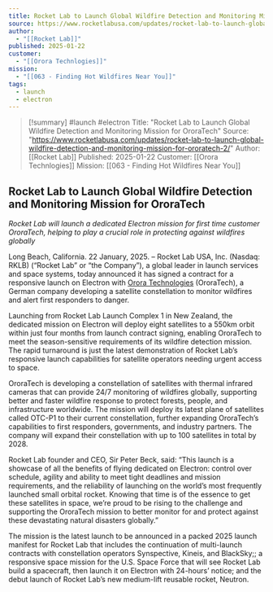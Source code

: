 ```yaml
---
title: Rocket Lab to Launch Global Wildfire Detection and Monitoring Mission for OroraTech
source: https://www.rocketlabusa.com/updates/rocket-lab-to-launch-global-wildfire-detection-and-monitoring-mission-for-ororatech-2/
author:
  - "[[Rocket Lab]]"
published: 2025-01-22
customer:
  - "[[Orora Technlogies]]"
mission:
  - "[[063 - Finding Hot Wildfires Near You]]"
tags:
  - launch
  - electron
---
```

>[!summary]
>#launch #electron
>Title: "Rocket Lab to Launch Global Wildfire Detection and Monitoring Mission for OroraTech"
Source: "https://www.rocketlabusa.com/updates/rocket-lab-to-launch-global-wildfire-detection-and-monitoring-mission-for-ororatech-2/"
Author: [[Rocket Lab]]
Published: 2025-01-22
Customer: [[Orora Technlogies]]
Mission: [[063 - Finding Hot Wildfires Near You]]

## Rocket Lab to Launch Global Wildfire Detection and Monitoring Mission for OroraTech

*Rocket Lab will launch a dedicated Electron mission for first time customer OroraTech, helping to play a crucial role in protecting against wildfires globally* 

Long Beach, California. 22 January, 2025. – Rocket Lab USA, Inc. (Nasdaq: RKLB) (“Rocket Lab” or “the Company”), a global leader in launch services and space systems, today announced it has signed a contract for a responsive launch on Electron with [Orora Technologies](https://ororatech.com/) (OroraTech), a German company developing a satellite constellation to monitor wildfires and alert first responders to danger. 

Launching from Rocket Lab Launch Complex 1 in New Zealand, the dedicated mission on Electron will deploy eight satellites to a 550km orbit within just four months from launch contract signing, enabling OroraTech to meet the season-sensitive requirements of its wildfire detection mission. The rapid turnaround is just the latest demonstration of Rocket Lab’s responsive launch capabilities for satellite operators needing urgent access to space.

OroraTech is developing a constellation of satellites with thermal infrared cameras that can provide 24/7 monitoring of wildfires globally, supporting better and faster wildfire response to protect forests, people, and infrastructure worldwide. The mission will deploy its latest plane of satellites called OTC-P1 to their current constellation, further expanding OroraTech’s capabilities to first responders, governments, and industry partners. The company will expand their constellation with up to 100 satellites in total by 2028. 

Rocket Lab founder and CEO, Sir Peter Beck, said: “This launch is a showcase of all the benefits of flying dedicated on Electron: control over schedule, agility and ability to meet tight deadlines and mission requirements, and the reliability of launching on the world’s most frequently launched small orbital rocket. Knowing that time is of the essence to get these satellites in space, we’re proud to be rising to the challenge and supporting the OroraTech mission to better monitor for and protect against these devastating natural disasters globally.” 

The mission is the latest launch to be announced in a packed 2025 launch manifest for Rocket Lab that includes the continuation of multi-launch contracts with constellation operators Synspective, Kineis, and BlackSky;; a responsive space mission for the U.S. Space Force that will see Rocket Lab build a spacecraft, then launch it on Electron with 24-hours’ notice; and the debut launch of Rocket Lab’s new medium-lift reusable rocket, Neutron. 

